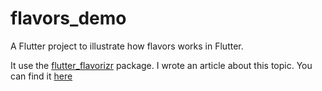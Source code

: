 # flavors_demo

A Flutter project to illustrate how flavors works in Flutter.

It use the [flutter_flavorizr](https://pub.dev/packages/flutter_flavorizr) package. I wrote an article about this topic. You can find it [here]()  

